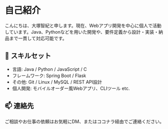 # 自己紹介

こんにちは、大塚智紀と申します。現在、Webアプリ開発を中心に個人で活動しています。Java、Pythonなどを用いた開発や、要件定義から設計・実装・納品まで一貫して対応可能です。

## 🔧 スキルセット

- 言語: Java / Python / JavaScript / C
- フレームワーク: Spring Boot / Flask
- その他: Git / Linux / MySQL / REST API設計
- 個人開発: モバイルオーダー風Webアプリ、CLIツール etc.

## 📫 連絡先
ご相談やお仕事の依頼はお気軽にDM、またはココナラ経由でご連絡ください。
